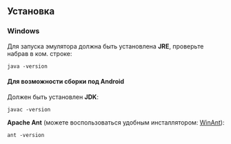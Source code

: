 Установка
---------

### Windows

Для запуска эмулятора должна быть установлена **JRE**, проверьте набрав в ком. строке:

```
java -version
```

#### Для возможности сборки под Android

Должен быть установлен **JDK**:

```
javac -version
```

**Apache Ant** (можете воспользоваться удобным инсталлятором: [WinAnt](https://github.com/longlene/winant/releases/download/v8/winant-install-v8.exe)):

```
ant -version
```

